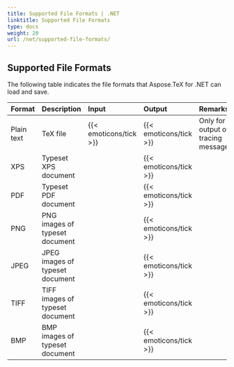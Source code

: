 ```yaml
---
title: Supported File Formats | .NET
linktitle: Supported File Formats
type: docs
weight: 20
url: /net/supported-file-formats/
---
```


## **Supported File Formats**
The following table indicates the file formats that Aspose.TeX for .NET can load and save.

|**Format**|**Description**|**Input**|**Output**|**Remarks**|
| :- | :- | :- | :- | :- |
|Plain text|TeX file|{{< emoticons/tick >}}|{{< emoticons/tick >}}| Only for output of tracing messages.|
|XPS|Typeset XPS document| |{{< emoticons/tick >}}| |
|PDF|Typeset PDF document| |{{< emoticons/tick >}}| |
|PNG|PNG images of typeset document| |{{< emoticons/tick >}}| |
|JPEG|JPEG images of typeset document| |{{< emoticons/tick >}}| |
|TIFF|TIFF images of typeset document| |{{< emoticons/tick >}}| |
|BMP|BMP images of typeset document| |{{< emoticons/tick >}}| |
